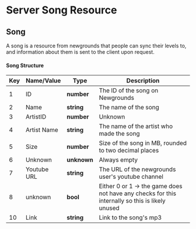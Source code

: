 # Server Song Resource

## Song

A song is a resource from newgrounds that people can sync their levels to, and information about them is sent to the client upon request.

#### Song Structure

| Key | Name/Value                | Type                                         | Description                                                              
|-----|---------------------------|----------------------------------------------|--------------------------------------------------------------------------
| 1   | ID						  | **number**									 | The ID of the song on Newgrounds
| 2   | Name					  | **string**									 | The name of the song
| 3   | ArtistID				  | **number**									 | Unknown
| 4   | Artist Name				  | **string**									 | The name of the artist who made the song
| 5   | Size					  | **number**									 | Size of the song in MB, rounded to two decimal places
| 6   | Unknown					  | **unknown**									 | Always empty
| 7   | Youtube URL				  | **string**									 | The URL of the newgrounds user's youtube channel
| 8   | unknown					  | **bool**									 | Either 0 or 1 -> the game does not have any checks for this internally so this is likely unused
| 10  | Link					  | **string**									 | Link to the song's mp3
